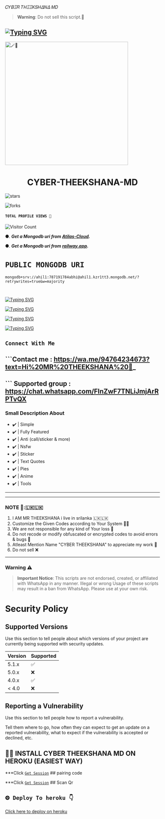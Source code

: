 𝐶𝑌𝐵𝛯𝑅 𝑇𝛨𝛯𝛯𝛫𝑆𝛨𝛥𝛮𝛥 𝛭𝐷
> **Warning**: Do not sell this script.🚫

## [![Typing SVG](https://readme-typing-svg.herokuapp.com?font=Rockstar-ExtraBold&color=F33A6A&lines=𝐇𝐈+𝐈𝐀𝐌+CYBER╺+THEEKSHANA+-+MD.;𝙿𝙾𝚆𝙴𝚁𝙳+𝙱𝚈:+MR+THEEKSHANA+OFC;ℂ𝕣𝕖𝕒𝕥𝕖𝕕+𝕓𝕪:+𝘾𝙔.༆THEEKSHANA;𝐌𝐑:+☬MR༒THEEKSHANA࿐;💕ඉතිං+ඔයලා🙃;😁හොදින්+ඉන්නවානේ🧚)](https://git.io/typing-svg)

<img alt=🪄🍪 height="400" src="https://telegra.ph/file/f7507f96ef24db82b81f7.jpg">

</center>

<h1 align="center">CYBER-THEEKSHANA-MD</h1>

![stars](https://img.shields.io/github/stars/cyeberadex/CYBER-THEEKSHANA-MD?label=stars&style=social)

 ![forks](https://img.shields.io/github/forks/cyeberadex/CYBER-THEEKSHANA-MD?label=Forks&style=social)

#### ```TOTAL PROFILE VIEWS 🧚```
![Visitor Count](https://profile-counter.glitch.me/cyberadex/count.svg) 

●.  ***Get a Mongodb uri from [Atilas-Cloud](https://cloud.mongodb.com/v2/660411721680ab2d64f15afd#/security/backup/clusters).***

●.  ***Get a Mongodb uri from [railway.app](https://railway.app).***

   

# ```PUBLIC MONGODB URI```
```
mongodb+srv://ahil1:787191784abhi@ahil1.kzr1tt3.mongodb.net/?retrywrites=true&w=majority
```


## <p align="center">
  <a href="#"><img src="http://readme-typing-svg.herokuapp.com?color=d1fa02&center=true&vCenter=true&multiline=false&lines=I+𝘾𝘼𝙉+𝙃𝙀𝙇𝙋+𝙔𝙊𝙐  👩‍🔧" alt="">
</p>
  <a href="https://git.io/typing-svg"><img src="https://readme-typing-svg.demolab.com?font=Fira+Code&pause=1000&width=435&lines=CYBER +THEEKSHANA+MD" alt="Typing SVG" /></a>

<a href="https://git.io/typing-svg"><img src="https://readme-typing-svg.demolab.com?font=Fira+Code&pause=1000&width=435&lines=MULITE+DIVICE+WHATSAPP+BOT+NEW+2024" alt="Typing SVG" /></a>

  <a href="https://git.io/typing-svg"><img src="https://readme-typing-svg.demolab.com?font=Fira+Code&pause=1000&width=435&lines=CREATED+BY;CYBER+X+THEEKSHANA+" alt="Typing SVG" /></a>


  <a href="https://git.io/typing-svg"><img src="https://readme-typing-svg.demolab.com?font=Fira+Code&pause=1000&width=435&lines=MY+NUMBER;753335072" alt="Typing SVG" /></a>




## ```Connect With Me```

## ```Contact me : https://wa.me/94764234673?text=Hi%20MR%20THEEKSHANA%20👋_
## ``` Supported group : https://chat.whatsapp.com/FInZwF7TNLiJmjArRPTvQX





### Small Description About 

- ✔️ | Simple
- ✔️ | Fully Featured
- ✔️ | Anti (call/sticker & more)
- ✔️ | Nsfw 
- ✔️ | Sticker 
- ✔️ | Text Quotes
- ✔️ | Pies
- ✔️ | Anime 
- ✔️ | Tools 

---------

---------

### NOTE 📜:🇱🇰🇱🇰
1. I AM MR THEEKSHANA i live in srilanka 🇱🇰🇱🇰
2. Customize the Given Codes according to Your System 🧑‍💻
3. We are not responsible for any kind of Your loss 🤧
4. Do not recode or modify obfuscated or encrypted codes to avoid errors & bugs 🐛
5. Atleast Mention Name "CYBER THEEKSHANA" to appreciate my work 🥺
6. Do not sell ❌

---------
### Warning ⚠️ 

> **Important Notice**: This scripts are not endorsed, created, or affiliated with WhatsApp in any manner. Illegal or wrong Usage of these scripts may result in a ban from WhatsApp. Please use at your own risk.

# Security Policy

## Supported Versions


Use this section to tell people about which versions of your project are
currently being supported with security updates.

| Version | Supported          |
| ------- | ------------------ |
| 5.1.x   | :white_check_mark: |
| 5.0.x   | :x:                |
| 4.0.x   | :white_check_mark: |
| < 4.0   | :x:                |

## Reporting a Vulnerability

Use this section to tell people how to report a vulnerability.

Tell them where to go, how often they can expect to get an update on a
reported vulnerability, what to expect if the vulnerability is accepted or
declined, etc.


## 🥵🔥 INSTALL CYBER THEEKSHANA MD ON HEROKU (EASIEST WAY)


  ***Click [`Get Session`](https://orises-byshizo.onrender.com/pair/) ## pairing code
  

  ***Click [`Get Session`](https://orises-byshizo.onrender.com/qr) ## Scan Qr
  

## `⨷ Deploy To heroku 👇` 
  
  [Click here to deploy on heroku](https://dashboard.heroku.com/new?template=)
<br>


